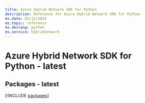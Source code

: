 ```yaml
---
title: Azure Hybrid Network SDK for Python
description: Reference for Azure Hybrid Network SDK for Python
ms.date: 02/12/2024
ms.topic: reference
ms.devlang: python
ms.service: hybridnetwork
---
```

# Azure Hybrid Network SDK for Python - latest
## Packages - latest
[!INCLUDE [packages](hybrid-network-index.md)]